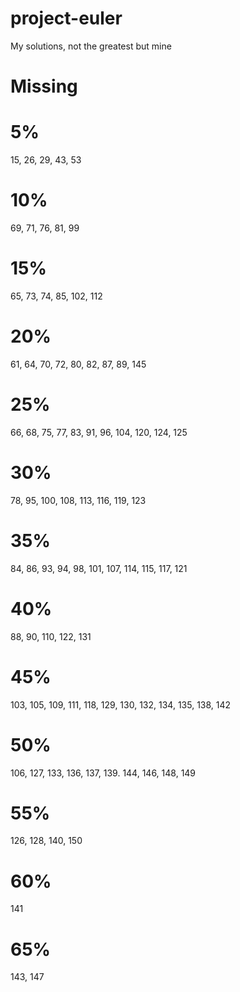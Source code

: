 # project-euler

My solutions, not the greatest but mine

# Missing

# 5%

15, 26, 29, 43, 53

# 10%

69, 71, 76, 81, 99

# 15%

65, 73, 74, 85, 102, 112

# 20%

61, 64, 70, 72, 80, 82, 87, 89, 145

# 25%

66, 68, 75, 77, 83, 91, 96, 104, 120, 124, 125

# 30%

78, 95, 100, 108, 113, 116, 119, 123

# 35%

84, 86, 93, 94, 98, 101, 107, 114, 115, 117, 121

# 40%

88, 90, 110, 122, 131

# 45%

103, 105, 109, 111, 118, 129, 130, 132, 134, 135, 138, 142

# 50%

106, 127, 133, 136, 137, 139. 144, 146, 148, 149

# 55%

126, 128, 140, 150

# 60%

141

# 65%

143, 147
